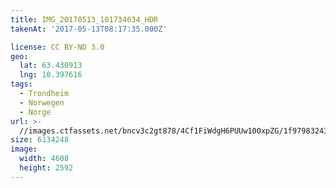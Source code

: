```yaml
---
title: IMG_20170513_101734634_HDR
takenAt: '2017-05-13T08:17:35.000Z'

license: CC BY-ND 3.0
geo:
  lat: 63.430913
  lng: 10.397616
tags:
  - Trondheim
  - Norwegen
  - Norge
url: >-
  //images.ctfassets.net/bncv3c2gt878/4Cf1FiWdgH6PUUw100xpZG/1f9798324362aad7b28cf408439b3f68/img_20170513_101734634_hdr_33841041223_o
size: 6134248
image:
  width: 4608
  height: 2592
---
```

